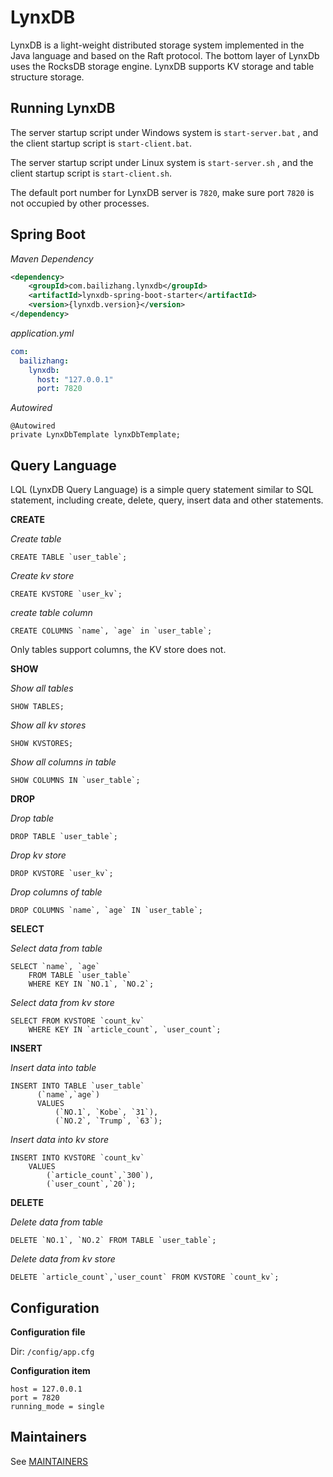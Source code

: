 # LynxDB

LynxDB is a light-weight distributed storage system implemented in the Java language and based on the Raft protocol. The bottom layer of LynxDb uses the RocksDB storage engine. LynxDB supports KV storage and table structure storage.

## Running LynxDB

The server startup script under Windows system is `start-server.bat` , and the client startup script is `start-client.bat`.

The server startup script under Linux system is `start-server.sh` , and the client startup script is `start-client.sh`.

The default port number for LynxDB server is `7820`, make sure port `7820` is not occupied by other processes.

## Spring Boot

*Maven Dependency*

```xml
<dependency>
    <groupId>com.bailizhang.lynxdb</groupId>
    <artifactId>lynxdb-spring-boot-starter</artifactId>
    <version>{lynxdb.version}</version>
</dependency>
```

*application.yml*

```yaml
com:
  bailizhang:
    lynxdb:
      host: "127.0.0.1"
      port: 7820
```

*Autowired*

```
@Autowired
private LynxDbTemplate lynxDbTemplate;
```

## Query Language

LQL (LynxDB Query Language) is a simple query statement similar to SQL statement, including create, delete, query, insert data and other statements.

**CREATE**

*Create table*

```
CREATE TABLE `user_table`;
```

*Create kv store*

```
CREATE KVSTORE `user_kv`;
```

*create table column*

```
CREATE COLUMNS `name`, `age` in `user_table`;
```

Only tables support columns, the KV store does not.

**SHOW**

*Show all tables*

```
SHOW TABLES;
```

*Show all kv stores*

```
SHOW KVSTORES;
```

*Show all columns in table*

```
SHOW COLUMNS IN `user_table`;
```

**DROP**

*Drop table*

```
DROP TABLE `user_table`;
```

*Drop kv store*

```
DROP KVSTORE `user_kv`;
```

*Drop columns of table*

```
DROP COLUMNS `name`, `age` IN `user_table`;
```

**SELECT**

*Select data from table*

```
SELECT `name`, `age`
    FROM TABLE `user_table`
    WHERE KEY IN `NO.1`, `NO.2`;
```

*Select data from kv store*

```
SELECT FROM KVSTORE `count_kv`
    WHERE KEY IN `article_count`, `user_count`;
```

**INSERT**

*Insert data into table*

```
INSERT INTO TABLE `user_table`
      (`name`,`age`)
      VALUES
          (`NO.1`, `Kobe`, `31`),
          (`NO.2`, `Trump`, `63`);
```

*Insert data into kv store*

```
INSERT INTO KVSTORE `count_kv`
    VALUES
        (`article_count`,`300`),
        (`user_count`,`20`);
```

**DELETE**

*Delete data from table*

```
DELETE `NO.1`, `NO.2` FROM TABLE `user_table`;
```

*Delete data from kv store*

```
DELETE `article_count`,`user_count` FROM KVSTORE `count_kv`;
```

## Configuration

**Configuration file**

Dir: `/config/app.cfg`

**Configuration item**

```
host = 127.0.0.1
port = 7820
running_mode = single
```

## Maintainers

See [MAINTAINERS](./MAINTAINERS)